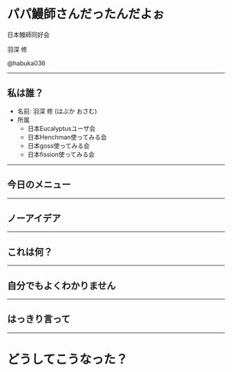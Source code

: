 # パパ鰻師さんだったんだよぉ

日本鰻師同好会

羽深 修

@habuka036

---

## 私は誰？

* 名前: 羽深 修 (はぶか おさむ)
* 所属
  * 日本Eucalyptusユーザ会  
  * 日本Henchman使ってみる会
  * 日本goss使ってみる会
  * 日本fission使ってみる会

---

## 今日のメニュー

---

## ノーアイデア

---

## これは何？

---

## 自分でもよくわかりません

---

## はっきり言って

---

# どうしてこうなった？

